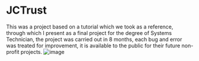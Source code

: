 # JCTrust
This was a project based on a tutorial which we took as a reference, through which I present as a final project for the degree of Systems Technician, the project was carried out in 8 months, each bug and error was treated for improvement, it is available to the public for their future non-profit projects.
                                          ![image](https://user-images.githubusercontent.com/114038445/217329741-e82c4540-1ca7-4430-9fc4-6a070c9822f9.png)

